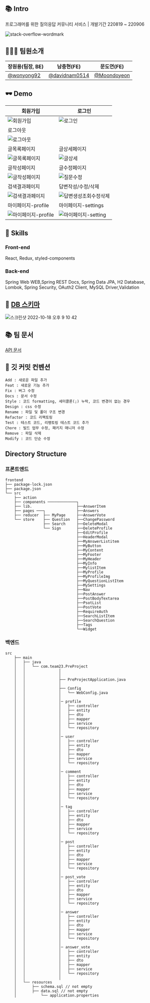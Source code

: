 ## 📚 Intro
프로그래머를 위한 질의응답 커뮤니티 서비스
| 개발기간 220819 ~ 220906

![stack-overflow-wordmark](https://user-images.githubusercontent.com/102936206/189313291-02e6b174-2ef8-43a8-a938-56ed440c752c.svg)

## 👨‍👩‍👧‍ 팀원소개
장원용(팀장, BE)|남충현(FE)|문도연(FE)
-|-|-
<a href="https://github.com/wonyong92">@wonyong92</a>|<a href="https://github.com/davidnam0514">@davidnam0514</a>|<a href="https://github.com/Moondoyeon">@Moondoyeon</a>

## 🕶 Demo
회원가입|로그인|
-|-
![회원가입](https://user-images.githubusercontent.com/102936206/189317749-776cf8ef-80e3-48a5-bbcc-34a7ad13f9a5.png)|![로그인](https://user-images.githubusercontent.com/102936206/189317782-d8365441-1573-4047-8c28-f63b355469fe.png)
로그아웃|
![로그아웃](https://user-images.githubusercontent.com/102936206/189317936-32c99556-dc89-4257-b447-1544a673a384.png)|
글목록페이지|글상세페이지
![글목록페이지](https://user-images.githubusercontent.com/102936206/189318044-b56213c2-e7e7-4bf8-a5e7-78a118a8a7de.png)|![글상세](https://user-images.githubusercontent.com/102936206/189382386-98fa900e-71a5-4ff1-898d-3c966c510cd3.png)
글작성페이지|글수정페이지
![글작성페이지](https://user-images.githubusercontent.com/102936206/189318169-9c21738a-4f6d-40d6-960f-a6e5bb6372c1.png)|![질문수정](https://user-images.githubusercontent.com/102936206/189381091-e599bd87-4e34-41a1-afbb-5ef0a9c7e086.png)
검색결과페이지|답변작성/수정/삭제
![검색결과페이지](https://user-images.githubusercontent.com/102936206/189318287-97ab0e67-010a-4e3f-b6b7-8f5cfd6077ee.png)|![답변생성조회수정삭제](https://user-images.githubusercontent.com/102936206/189381223-2f7ce3e1-054c-49d2-ab7b-3039c5f919fe.png)
마이페이지-profile|마이페이지-settings
![마이페이지-profile](https://user-images.githubusercontent.com/102936206/189381259-a7da8f33-6e25-4080-af4b-63e687e905dd.png)|![마이페이지-setting](https://user-images.githubusercontent.com/102936206/189381288-d7beb73e-40e2-435b-91c6-7141ffd8e500.png)


## 💪 Skills
### Front-end
React, Redux, styled-components

### Back-end
Spring Web WEB,Spring REST Docs, Spring Data JPA, H2 Database, Lombok, Spring Security, OAuth2 Client, MySQL Driver,Validation



## 🧮 <a href="https://dbdiagram.io/d/63156bb00911f91ba533fcbb">DB 스키마</a> 
![스크린샷 2022-10-18 오후 9 10 42](https://user-images.githubusercontent.com/102936206/196425712-ea90f62d-ab31-4228-9da0-2920b07e8e5c.png)

## 📚 팀 문서
 <a href="https://ska40806.gitbook.io/api-docs/">API 문서</a>
 
## 📌 깃 커밋 컨벤션
```
Add : 새로운 파일 추가
Feat : 새로운 기능 추가
Fix : 버그 수정
Docs : 문서 수정
Style : 코드 formatting, 세미콜론(;) 누락, 코드 변경이 없는 경우
Design : css 수정
Rename : 파일 및 폴더 구조 변경
Refactor : 코드 리팩토링
Test : 테스트 코드, 리팽토링 테스트 코드 추가
Chore : 빌드 업무 수정, 패키지 매니저 수정
Remove : 파일 삭제
Modify : 코드 단순 수정
```
## Directory Structure
### 프론트엔드
```
frontend
├── package-lock.json
├── package.json
└── src
    ├── action
    ├── components ─────────────┐
    ├── lib.                    ├──AnswerItem
    ├── pages ───┐              ├──Answers
    ├── reducer  ├── MyPage     ├──AnswerVote
    └── store    ├── Question   ├──ChangePassword
                 ├── Search     ├──DeleteModal
                 └── Sign       ├──DeleteProfile
                                ├──EditProfile
                                ├──HeaderModal
                                ├──MyAnswerListitem
                                ├──MyButton
                                ├──MyContent
                                ├──MyFooter
                                ├──MyHeader
                                ├──MyInfo
                                ├──MylistItem
                                ├──MyProfile
                                ├──MyProfileImg
                                ├──MyQuestionListItem
                                ├──MySettings
                                ├──Nav
                                ├──PostAnswer
                                ├──PostBodyTextarea
                                ├──PsotList
                                ├──PostVote
                                ├──RequireAuth
                                ├──SearchListItem
                                ├──SearchQuestion
                                ├──Tags
                                └──Widget

```

### 백엔드
```
src
    ├── main
    │   ├── java
    │   │   └── com.team23.PreProject
    │	│		        │
    │   │      	        │   
    │   │               ├── PreProjectApplication.java
    │   │               │
    │   │               ├── Config
    │   │               │   └── WebConfig.java
    │	│	          	│
    │   │               │─ profile
    │   │               │   ├── controller
    │   │               │   ├── entity
    │   │               │   ├── dto
    │   │               │   ├── mapper
    │   │               │   ├── service
    │   │               │   └── repository
    │   │               │	
    │   │               │─ user
    │   │               │   ├── controller
    │   │               │   ├── entity
    │   │               │   ├── dto
    │   │               │   ├── mapper
    │   │               │   ├── service
    │   │               │   └── repository
    │   │               │
    │   │               │─ comment
    │   │               │   ├── controller
    │   │               │   ├── entity
    │   │               │   ├── dto
    │   │               │   ├── mapper
    │   │               │   ├── service
    │   │               │   └── repository
    │   │               │
    │   │               │─ tag
    │   │               │   ├── controller
    │   │               │   ├── entity
    │   │               │   ├── dto
    │   │               │   ├── mapper
    │   │               │   ├── service
    │   │               │   └── repository
    │   │               │
    │   │               │─ post
    │   │               │   ├── controller
    │   │               │   ├── entity
    │   │               │   ├── dto
    │   │               │   ├── mapper
    │   │               │   ├── service
    │   │               │   └── repository
    │   │               │
    │   │               │─ post_vote
    │   │               │   ├── controller
    │   │               │   ├── entity
    │   │               │   ├── dto
    │   │               │   ├── mapper
    │   │               │   ├── service
    │   │               │   └── repository
    │   │               │
    │   │               │─ answer
    │   │               │   ├── controller
    │   │               │   ├── entity
    │   │               │   ├── dto
    │   │               │   ├── mapper
    │   │               │   ├── service
    │   │               │   └── repository
    │   │               │
    │   │               │─ answer_vote
    │   │               │   ├── controller
    │   │               │   ├── entity
    │   │               │   ├── dto
    │   │               │   ├── mapper
    │   │               │   ├── service
    │   │               │   └── repository
    │   │               │
    │   └── resources
    │		├── schema.sql // not empty
    │		├── data.sql // not empty
    │           └── application.properties
```
